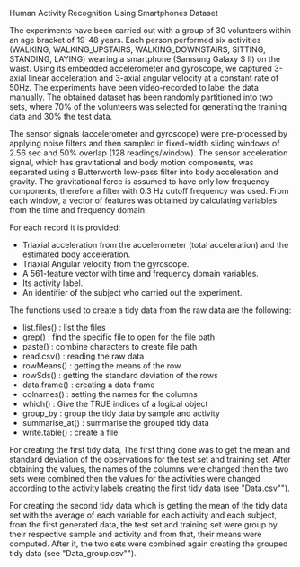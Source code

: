Human Activity Recognition Using Smartphones Dataset

The experiments have been carried out with a group of 30 volunteers within an 
age bracket of 19-48 years. Each person performed six activities (WALKING, 
WALKING_UPSTAIRS, WALKING_DOWNSTAIRS, SITTING, STANDING, LAYING) wearing a 
smartphone (Samsung Galaxy S II) on the waist. Using its embedded accelerometer 
and gyroscope, we captured 3-axial linear acceleration and 3-axial angular 
velocity at a constant rate of 50Hz. The experiments have been video-recorded 
to label the data manually. The obtained dataset has been randomly partitioned 
into two sets, where 70% of the volunteers was selected for generating the 
training data and 30% the test data. 

The sensor signals (accelerometer and gyroscope) were pre-processed by applying 
noise filters and then sampled in fixed-width sliding windows of 2.56 sec and 
50% overlap (128 readings/window). The sensor acceleration signal, which has 
gravitational and body motion components, was separated using a Butterworth 
low-pass filter into body acceleration and gravity. The gravitational force is 
assumed to have only low frequency components, therefore a filter with 0.3 Hz 
cutoff frequency was used. From each window, a vector of features was obtained 
by calculating variables from the time and frequency domain.

For each record it is provided:
- Triaxial acceleration from the accelerometer (total acceleration) and the 
estimated body acceleration.
- Triaxial Angular velocity from the gyroscope. 
- A 561-feature vector with time and frequency domain variables. 
- Its activity label. 
- An identifier of the subject who carried out the experiment.

The functions used to create a tidy data from the raw data are the following:
- list.files() : list the files  
- grep() : find the specific file to open for the file path  
- paste() : combine characters to create file path  
- read.csv() : reading the raw data  
- rowMeans() : getting the means of the row  
- rowSds() : getting the standard deviation of the rows  
- data.frame() : creating a data frame  
- colnames() : setting the names for the columns  
- which() : Give the TRUE indices of a logical object  
- group_by : group the tidy data by sample and activity  
- summarise_at() : summarise the grouped tidy data  
- write.table() : create a file  

For creating the first tidy data, The first thing done was to get the mean and 
standard deviation of the observations for the test set and training set. After
obtaining the values, the names of the columns were changed then the two sets
were combined then the values for the activities were changed according to the 
activity labels creating the first tidy data (see "Data.csv"").

For creating the second tidy data which is getting the mean of the tidy data set
with the average of each variable for each activity and each subject, from the 
first generated data, the test set and training set were group by their 
respective sample and activity and from that, their means were computed. After 
it, the two sets were combined again creating the grouped tidy data 
(see "Data_group.csv"").

